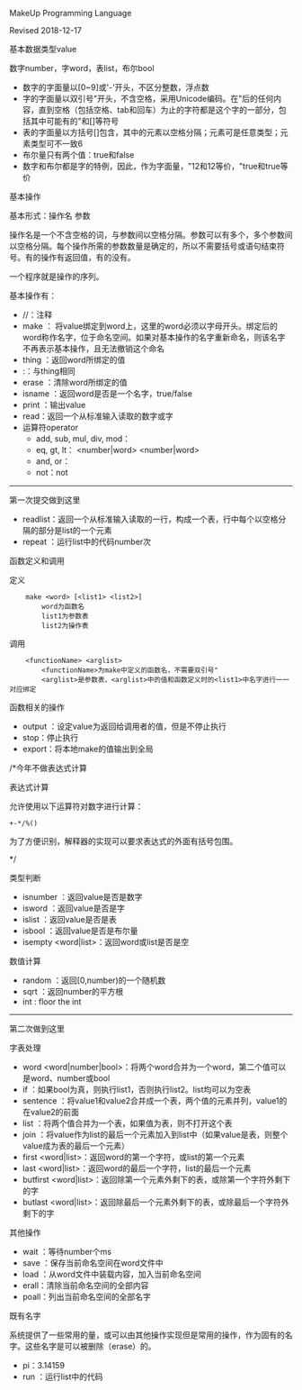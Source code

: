 MakeUp Programming Language

Revised 2018-12-17

基本数据类型value

数字number，字word，表list，布尔bool

- 数字的字面量以[0~9]或'-'开头，不区分整数，浮点数
- 字的字面量以双引号"开头，不含空格，采用Unicode编码。在"后的任何内容，直到空格（包括空格、tab和回车）为止的字符都是这个字的一部分，包括其中可能有的"和[]等符号
- 表的字面量以方括号[]包含，其中的元素以空格分隔；元素可是任意类型；元素类型可不一致6
- 布尔量只有两个值：true和false
- 数字和布尔都是字的特例，因此，作为字面量，"12和12等价，"true和true等价

基本操作

基本形式：操作名 参数

操作名是一个不含空格的词，与参数间以空格分隔。参数可以有多个，多个参数间以空格分隔。每个操作所需的参数数量是确定的，所以不需要括号或语句结束符号。有的操作有返回值，有的没有。

一个程序就是操作的序列。

基本操作有：

- //：注释
- make <word> <value>： 将value绑定到word上，这里的word必须以字母开头。绑定后的word称作名字，位于命名空间。如果对基本操作的名字重新命名，则该名字不再表示基本操作，且无法撤销这个命名
- thing <word>：返回word所绑定的值
- :<word>：与thing相同
- erase <word>：清除word所绑定的值
- isname <word>：返回word是否是一个名字，true/false
- print <value>：输出value
- read：返回一个从标准输入读取的数字或字
- 运算符operator
  - add, sub, mul, div, mod：<operator> <number> <number>
  - eq, gt, lt：<operator> <number|word> <number|word>
  - and, or：<operator> <bool> <bool>
  - not：not <bool>

---

第一次提交做到这里

- readlist：返回一个从标准输入读取的一行，构成一个表，行中每个以空格分隔的部分是list的一个元素
- repeat <number> <list>：运行list中的代码number次

函数定义和调用

定义

    	make <word> [<list1> <list2>]
    		word为函数名
    		list1为参数表
    		list2为操作表

调用

    	<functionName> <arglist>
    		<functionName>为make中定义的函数名，不需要双引号"
    		<arglist>是参数表，<arglist>中的值和函数定义时的<list1>中名字进行一一对应绑定

函数相关的操作

- output <value>：设定value为返回给调用者的值，但是不停止执行
- stop：停止执行
- export：将本地make的值输出到全局

/*今年不做表达式计算

表达式计算

允许使用以下运算符对数字进行计算：

    +-*/%()

为了方便识别，解释器的实现可以要求表达式的外面有括号包围。

*/

类型判断

- isnumber <value>：返回value是否是数字 
- isword <value>：返回value是否是字
- islist <value>：返回value是否是表 
- isbool <value>：返回value是否是布尔量 
- isempty <word|list>：返回word或list是否是空

数值计算

- random <number>：返回[0,number)的一个随机数
- sqrt <number>：返回number的平方根
- int <number>: floor the int

---

第二次做到这里

字表处理

- word <word> <word|number|bool>：将两个word合并为一个word，第二个值可以是word、number或bool
- if <bool> <list1> <list2>：如果bool为真，则执行list1，否则执行list2。list均可以为空表
- sentence <value1> <value2>：将value1和value2合并成一个表，两个值的元素并列，value1的在value2的前面
- list <value1> <value2>：将两个值合并为一个表，如果值为表，则不打开这个表
- join <list> <value>：将value作为list的最后一个元素加入到list中（如果value是表，则整个value成为表的最后一个元素）
- first <word|list>：返回word的第一个字符，或list的第一个元素
- last <word|list>：返回word的最后一个字符，list的最后一个元素
- butfirst <word|list>：返回除第一个元素外剩下的表，或除第一个字符外剩下的字
- butlast <word|list>：返回除最后一个元素外剩下的表，或除最后一个字符外剩下的字

其他操作

- wait <number>：等待number个ms
- save <word>：保存当前命名空间在word文件中
- load <word>：从word文件中装载内容，加入当前命名空间
- erall：清除当前命名空间的全部内容
- poall：列出当前命名空间的全部名字

既有名字

系统提供了一些常用的量，或可以由其他操作实现但是常用的操作，作为固有的名字。这些名字是可以被删除（erase）的。

- pi：3.14159
- run <list>：运行list中的代码


